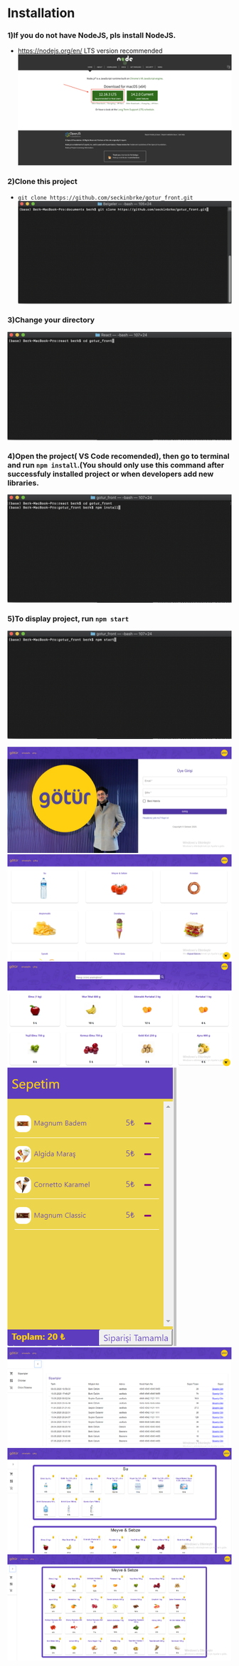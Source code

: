 # Installation

### 1)If you do not have NodeJS, pls install NodeJS.
-  https://nodejs.org/en/ LTS version recommended
![GitHub Logo](/images/1.png)
### 2)Clone this project
- `git clone https://github.com/seckinbrke/gotur_front.git`
![GitHub Logo](/images/2.png)
### 3)Change your directory
![GitHub Logo](/images/3.png)
### 4)Open the project( VS Code recomended), then go to terminal and run `npm install`.(You should only use this command after successfuly installed project or when developers add new libraries.
![GitHub Logo](/images/4.png)
### 5)To display project, run `npm start`
![GitHub Logo](/images/5.png)


![GitHub Logo](/images/g1.png)
![GitHub Logo](/images/g2.png)
![GitHub Logo](/images/g3.png)
![GitHub Logo](/images/g4.png)
![GitHub Logo](/images/g5.png)
![GitHub Logo](/images/g6.png)
![GitHub Logo](/images/g7.png)

